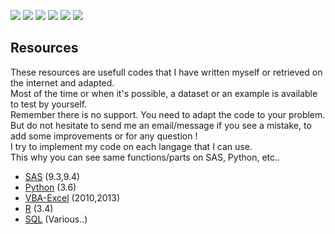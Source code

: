 ![](https://img.shields.io/badge/SAS-9.3-B34936.svg) 
![](https://img.shields.io/badge/SAS-9.4-B34936.svg) 
![](https://img.shields.io/badge/VBA-Excel--2010-945DB7.svg) 
![](https://img.shields.io/badge/VBA-Excel--2013-945DB7.svg) 
![](https://img.shields.io/badge/Python-3.6-3572A5.svg) 
![](https://img.shields.io/badge/R-3.4-198CE7.svg)

## Resources

These resources are usefull codes that I have written myself or retrieved on the internet and adapted.      
Most of the time or when it's possible, a dataset or an example is available to test by yourself.  
Remember there is no support. You need to adapt the code to your problem.
But do not hesitate to send me an email/message if you see a mistake, to add some improvements or for any question !  
I try to implement my code on each langage that I can use.   
This why you can see same functions/parts on SAS, Python, etc..  


 - [SAS](https://github.com/NicoDupont/Resources/tree/master/SAS)  (9.3,9.4)
 - [Python](https://github.com/NicoDupont/Resources/tree/master/Python) (3.6)
 - [VBA-Excel](https://github.com/NicoDupont/Resources/tree/master/VBA-Excel) (2010,2013)
 - [R](https://github.com/NicoDupont/Resources/tree/master/R) (3.4)
 - [SQL](https://github.com/NicoDupont/Resources/tree/master/SQL) (Various..)

